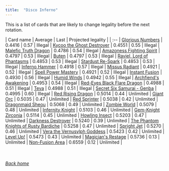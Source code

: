 ```yaml
---
title:  "Disco Inferno"
---
```


This is a list of cards that are likely to change legality before the next rotation.

| Card name | Average | Last | Projected legality |
| :-- |
[Glorious Numbers](https://db.ygoprodeck.com/card/?search=Glorious%20Numbers) | 0.4416 | 0.57 | Illegal |
[Kycoo the Ghost Destroyer](https://db.ygoprodeck.com/card/?search=Kycoo%20the%20Ghost%20Destroyer) | 0.4551 | 0.55 | Illegal |
[Malefic Truth Dragon](https://db.ygoprodeck.com/card/?search=Malefic%20Truth%20Dragon) | 0.4786 | 0.54 | Illegal |
[Amazoness Fighting Spirit](https://db.ygoprodeck.com/card/?search=Amazoness%20Fighting%20Spirit) | 0.4797 | 0.53 | Illegal |
[Buten](https://db.ygoprodeck.com/card/?search=Buten) | 0.4797 | 0.53 | Illegal |
[Raviel, Lord of Phantasms](https://db.ygoprodeck.com/card/?search=Raviel,%20Lord%20of%20Phantasms) | 0.4853 | 0.53 | Illegal |
[Stardust Re-Spark](https://db.ygoprodeck.com/card/?search=Stardust%20Re-Spark) | 0.4853 | 0.53 | Illegal |
[Inferno Hammer](https://db.ygoprodeck.com/card/?search=Inferno%20Hammer) | 0.4918 | 0.57 | Illegal |
[Missus Radiant](https://db.ygoprodeck.com/card/?search=Missus%20Radiant) | 0.4921 | 0.52 | Illegal |
[Spell Power Mastery](https://db.ygoprodeck.com/card/?search=Spell%20Power%20Mastery) | 0.4921 | 0.52 | Illegal |
[Instant Fusion](https://db.ygoprodeck.com/card/?search=Instant%20Fusion) | 0.4930 | 0.56 | Illegal |
[Humid Winds](https://db.ygoprodeck.com/card/?search=Humid%20Winds) | 0.4942 | 0.55 | Illegal |
[Archfiend's Awakening](https://db.ygoprodeck.com/card/?search=Archfiend's%20Awakening) | 0.4953 | 0.54 | Illegal |
[Red-Eyes Black Flare Dragon](https://db.ygoprodeck.com/card/?search=Red-Eyes%20Black%20Flare%20Dragon) | 0.4988 | 0.51 | Illegal |
[Teva](https://db.ygoprodeck.com/card/?search=Teva) | 0.4988 | 0.51 | Illegal |
[Secret Six Samurai - Genba](https://db.ygoprodeck.com/card/?search=Secret%20Six%20Samurai%20-%20Genba) | 0.4995 | 0.60 | Illegal |
[Red Rising Dragon](https://db.ygoprodeck.com/card/?search=Red%20Rising%20Dragon) | 0.5014 | 0.44 | Unlimited |
[Giant Orc](https://db.ygoprodeck.com/card/?search=Giant%20Orc) | 0.5035 | 0.47 | Unlimited |
[Red Sprinter](https://db.ygoprodeck.com/card/?search=Red%20Sprinter) | 0.5038 | 0.42 | Unlimited |
[Dragonmaid Sheou](https://db.ygoprodeck.com/card/?search=Dragonmaid%20Sheou) | 0.5068 | 0.49 | Unlimited |
[Zombie World](https://db.ygoprodeck.com/card/?search=Zombie%20World) | 0.5079 | 0.48 | Unlimited |
[Infernity Knight](https://db.ygoprodeck.com/card/?search=Infernity%20Knight) | 0.5103 | 0.46 | Unlimited |
[Gem-Knight Zirconia](https://db.ygoprodeck.com/card/?search=Gem-Knight%20Zirconia) | 0.5114 | 0.45 | Unlimited |
[Howling Insect](https://db.ygoprodeck.com/card/?search=Howling%20Insect) | 0.5203 | 0.47 | Unlimited |
[Darkness Destroyer](https://db.ygoprodeck.com/card/?search=Darkness%20Destroyer) | 0.5240 | 0.39 | Unlimited |
[The Phantom Knights of Rusty Bardiche](https://db.ygoprodeck.com/card/?search=The%20Phantom%20Knights%20of%20Rusty%20Bardiche) | 0.5258 | 0.47 | Unlimited |
[Spright Jet](https://db.ygoprodeck.com/card/?search=Spright%20Jet) | 0.5270 | 0.46 | Unlimited |
[Vera the Vernusylph Goddess](https://db.ygoprodeck.com/card/?search=Vera%20the%20Vernusylph%20Goddess) | 0.5423 | 0.42 | Unlimited |
[Level Up!](https://db.ygoprodeck.com/card/?search=Level%20Up!) | 0.5473 | 0.43 | Unlimited |
[Magician's Restage](https://db.ygoprodeck.com/card/?search=Magician's%20Restage) | 0.5736 | 0.13 | Unlimited |
[Non-Fusion Area](https://db.ygoprodeck.com/card/?search=Non-Fusion%20Area) | 0.6559 | 0.12 | Unlimited |

<br>

###### [Back home](index)